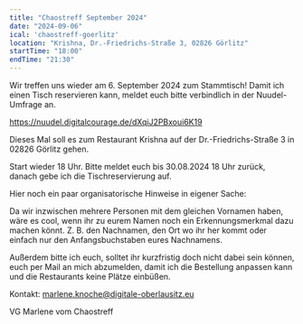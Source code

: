 ```yaml
---
title: "Chaostreff September 2024"
date: "2024-09-06"
ical: 'chaostreff-goerlitz'
location: "Krishna, Dr.-Friedrichs-Straße 3, 02826 Görlitz"
startTime: "18:00"
endTime: "21:30"
---
```


Wir treffen uns wieder am 6. September 2024 zum Stammtisch! 
Damit ich einen Tisch reservieren kann, meldet euch bitte verbindlich in der Nuudel-Umfrage an. 

https://nuudel.digitalcourage.de/dXqiJ2PBxoui6K19

Dieses Mal soll es zum Restaurant Krishna auf der Dr.-Friedrichs-Straße 3 in 02826 Görlitz gehen.

Start wieder 18 Uhr. Bitte meldet euch bis 30.08.2024 18 Uhr zurück, danach gebe ich die Tischreservierung auf.

Hier noch ein paar organisatorische Hinweise in eigener Sache:

Da wir inzwischen mehrere Personen mit dem gleichen Vornamen haben, wäre es cool, wenn ihr zu eurem Namen noch ein Erkennungsmerkmal dazu machen könnt. Z. B. den Nachnamen, den Ort wo ihr her kommt oder einfach nur den Anfangsbuchstaben eures Nachnamens. 

Außerdem bitte ich euch, solltet ihr kurzfristig doch nicht dabei sein können, euch per Mail an mich abzumelden, damit ich die Bestellung anpassen kann und die Restaurants keine Plätze einbüßen. 

Kontakt: marlene.knoche@digitale-oberlausitz.eu

VG Marlene vom Chaostreff